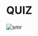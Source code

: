 # QUIZ 

![smr](https://user-images.githubusercontent.com/96374042/196056237-2f725946-a6de-4def-9e56-7f0cbfe4a11a.gif)

